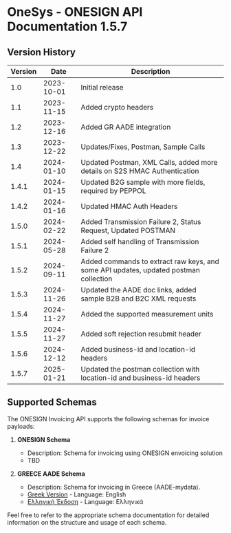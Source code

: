 # OneSys - ONESIGN API Documentation 1.5.7

## Version History

| Version | Date       | Description                                                                           |
|---------|------------|---------------------------------------------------------------------------------------|
| 1.0     | 2023-10-01 | Initial release                                                                       |
| 1.1     | 2023-11-15 | Added crypto headers                                                                  |
| 1.2     | 2023-12-16 | Added GR AADE integration                                                             |
| 1.3     | 2023-12-22 | Updates/Fixes, Postman, Sample Calls                                                  |
| 1.4     | 2024-01-10 | Updated Postman, XML Calls, added more details on S2S HMAC Authentication             |
| 1.4.1   | 2024-01-15 | Updated B2G sample with more fields, required by PEPPOL                               |
| 1.4.2   | 2024-01-16 | Updated HMAC Auth Headers                                                             |
| 1.5.0   | 2024-02-22 | Added Transmission Failure 2, Status Request, Updated POSTMAN                         |
| 1.5.1   | 2024-05-28 | Added self handling of Transmission Failure 2                                         |
| 1.5.2   | 2024-09-11 | Added commands to extract raw keys, and some API updates, updated postman collection  |
| 1.5.3   | 2024-11-26 | Updated the AADE doc links, added sample B2B and B2C XML requests                     |
| 1.5.4   | 2024-11-27 | Added the supported measurement units                                                 |  
| 1.5.5   | 2024-11-27 | Added soft rejection resubmit header                                                  |
| 1.5.6   | 2024-12-12 | Added business-id and location-id headers                                             |
| 1.5.7   | 2025-01-21 | Updated the postman collection with location-id and business-id headers               |

## Supported Schemas

The ONESIGN Invoicing API supports the following schemas for invoice payloads:

1. **ONESIGN Schema**
    - Description: Schema for invoicing using ONESIGN envoicing solution
    - TBD

2. **GREECE AADE Schema**
    - Description: Schema for invoicing in Greece (AADE-mydata).
    - [Greek Version](readme.aad.en.md) - Language: English
    - [Ελληνική Έκδοση](readme.aad.gr.md) - Language: Ελληνικά

Feel free to refer to the appropriate schema documentation for detailed information on the structure and usage of each schema.
